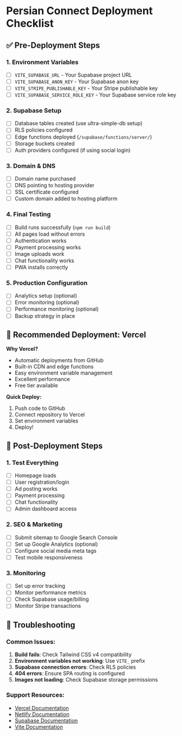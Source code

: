 # Persian Connect Deployment Checklist

## ✅ Pre-Deployment Steps

### 1. Environment Variables
- [ ] `VITE_SUPABASE_URL` - Your Supabase project URL
- [ ] `VITE_SUPABASE_ANON_KEY` - Your Supabase anon key  
- [ ] `VITE_STRIPE_PUBLISHABLE_KEY` - Your Stripe publishable key
- [ ] `VITE_SUPABASE_SERVICE_ROLE_KEY` - Your Supabase service role key

### 2. Supabase Setup
- [ ] Database tables created (use ultra-simple-db setup)
- [ ] RLS policies configured
- [ ] Edge functions deployed (`/supabase/functions/server/`)
- [ ] Storage buckets created
- [ ] Auth providers configured (if using social login)

### 3. Domain & DNS
- [ ] Domain name purchased
- [ ] DNS pointing to hosting provider
- [ ] SSL certificate configured
- [ ] Custom domain added to hosting platform

### 4. Final Testing
- [ ] Build runs successfully (`npm run build`)
- [ ] All pages load without errors
- [ ] Authentication works
- [ ] Payment processing works
- [ ] Image uploads work
- [ ] Chat functionality works
- [ ] PWA installs correctly

### 5. Production Configuration
- [ ] Analytics setup (optional)
- [ ] Error monitoring (optional)
- [ ] Performance monitoring (optional)
- [ ] Backup strategy in place

## 🚀 Recommended Deployment: Vercel

**Why Vercel?**
- Automatic deployments from GitHub
- Built-in CDN and edge functions
- Easy environment variable management
- Excellent performance
- Free tier available

**Quick Deploy:**
1. Push code to GitHub
2. Connect repository to Vercel
3. Set environment variables
4. Deploy!

## 📱 Post-Deployment Steps

### 1. Test Everything
- [ ] Homepage loads
- [ ] User registration/login
- [ ] Ad posting works
- [ ] Payment processing
- [ ] Chat functionality
- [ ] Admin dashboard access

### 2. SEO & Marketing
- [ ] Submit sitemap to Google Search Console
- [ ] Set up Google Analytics (optional)
- [ ] Configure social media meta tags
- [ ] Test mobile responsiveness

### 3. Monitoring
- [ ] Set up error tracking
- [ ] Monitor performance metrics
- [ ] Check Supabase usage/billing
- [ ] Monitor Stripe transactions

## 🔧 Troubleshooting

### Common Issues:
1. **Build fails**: Check Tailwind CSS v4 compatibility
2. **Environment variables not working**: Use `VITE_` prefix
3. **Supabase connection errors**: Check RLS policies
4. **404 errors**: Ensure SPA routing is configured
5. **Images not loading**: Check Supabase storage permissions

### Support Resources:
- [Vercel Documentation](https://vercel.com/docs)
- [Netlify Documentation](https://docs.netlify.com)
- [Supabase Documentation](https://supabase.com/docs)
- [Vite Documentation](https://vitejs.dev/guide/)